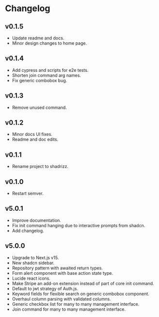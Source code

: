 # Changelog

## v0.1.5

- Update readme and docs.
- Minor design changes to home page.

## v0.1.4

- Add cypress and scripts for e2e tests.
- Shorten join command arg names.
- Fix generic combobox bug.

## v0.1.3

- Remove unused command.

## v0.1.2

- Minor docs UI fixes.
- Readme and doc edits.

## v0.1.1

- Rename project to shadrizz.

## v0.1.0

- Restart semver.

## v5.0.1

- Improve documentation.
- Fix init command hanging due to interactive prompts from shadcn.
- Add changelog.

## v5.0.0

- Upgrade to Next.js v15.
- New shadcn sidebar.
- Repository pattern with awaited return types.
- Form alert component with base action state type.
- Lucide react icons.
- Make Stripe an add-on extension instead of part of core init command.
- Default to jwt strategy of Auth.js.
- Keyword fields for flexible search on generic combobox component.
- Overhaul column parsing with validated columns.
- Generic checkbox list for many to many management interface.
- Join command for many to many management interface.
